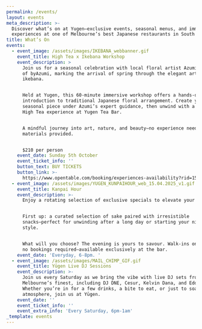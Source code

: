 ```yaml
---
permalink: /events/
layout: events
meta_description: >-
  Discover what’s on at Yugen—exclusive events, seasonal menus, and immersive
  experiences at one of Melbourne’s best Japanese restaurants in South Yarra.
title: What’s On
events:
  - event_image: /assets/images/IKEBANA_webbanner.gif
    event_title: High Tea x Ikebana Workshop
    event_description: >
      Join us for a seasonal celebration with local floral artist Azumi Ishikawa
      of byAzumi, marking the arrival of spring through the elegant art of
      ikebana.


      Held at Yugen, this 60-minute immersive workshop offers a hands-on
      introduction to traditional Japanese floral arrangement. Create your own
      seasonal piece under Azumi’s expert guidance, then unwind with a bespoke
      High Tea experience at Yugen Tea Bar.


      A mindful journey into art, nature, and beauty—no experience needed, all
      materials provided.


      $210 per person
    event_date: Sunday 5th October
    event_ticket_info: ''
    button_text: BUY TICKETS
    button_link: >-
      https://www.opentable.com/booking/experiences-availability?rid=158744&restref=158744&experienceId=537510&utm_source=external&utm_medium=referral&utm_campaign=shared&utm_source=Yugen&utm_campaign=17421b008d-EMAIL_CAMPAIGN_2024_12_12_COPY_01&utm_medium=email&utm_term=0_-09fe980c0f-
  - event_image: /assets/images/YUGEN_KUNPAIHOUR_web_15.04.2025_v1.gif
    event_title: Kanpai Hour
    event_description: >-
      Enjoy a rotating selection of exclusive specials to elevate your evening.


      First up: a curated selection of sake paired with irresistible
      snacks—perfect for unwinding after a long day or starting your night in
      style.


      What will you choose? The evening is yours to savour. Walk-ins only, with
      no bookings required—available exclusively at the bar.
    event_date: 'Everyday, 6-8pm. '
  - event_image: /assets/images/MAIL_CHIMP_GIF.gif
    event_title: Yūgen Live DJ Sessions
    event_description: >-
      Join us every Saturday as we bring the vibe with live DJ sets from
      Melbourne’s finest, including DJ DNE, Cesur, Kelvin Dana, and Edd Fisher.
      Whether you’re in for a few drinks, a bite to eat, or just to soak up the
      atmosphere, join us at Yūgen.
    event_date: ''
    event_ticket_info: ''
    event_extra_info: 'Every Saturday, 6pm-1am'
_template: events
---
```


